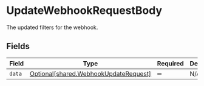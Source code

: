 # UpdateWebhookRequestBody

The updated filters for the webhook.


## Fields

| Field                                                                                | Type                                                                                 | Required                                                                             | Description                                                                          |
| ------------------------------------------------------------------------------------ | ------------------------------------------------------------------------------------ | ------------------------------------------------------------------------------------ | ------------------------------------------------------------------------------------ |
| `data`                                                                               | [Optional[shared.WebhookUpdateRequest]](../../models/shared/webhookupdaterequest.md) | :heavy_minus_sign:                                                                   | N/A                                                                                  |